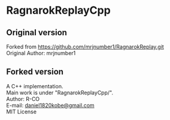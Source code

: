 # RagnarokReplayCpp

## Original version
Forked from https://github.com/mrjnumber1/RagnarokReplay.git \
Original Author: mrjnumber1

## Forked version

A C++ implementation. \
Main work is under "RagnarokReplayCpp/". \
Author: R-CO \
E-mail: daniel1820kobe@gmail.com \
MIT License
